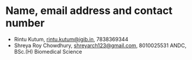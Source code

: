 # Name, email address and contact number
- Rintu Kutum, rintu.kutum@igib.in, 7838369344
- Shreya Roy Chowdhury, shreyarch123@gmail.com, 8010025531
  ANDC, BSc.(H) Biomedical Science
